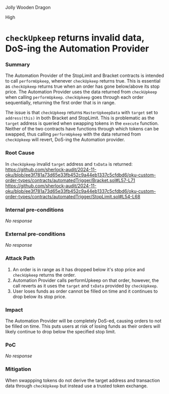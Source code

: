 Jolly Wooden Dragon

High

# `checkUpkeep` returns invalid data, DoS-ing the Automation Provider

### Summary

The Automation Provider of the StopLimit and Bracket contracts is intended to call `performUpkeep`, whenever `checkUpkeep` returns true. This is essential as `checkUpkeep` returns true when an order has gone below/above its stop price. The Automation Provider uses the data returned from `checkUpkeep` when calling `performUpkeep`. `checkUpkeep` goes through each order sequentially, returning the first order that is in range.

The issue is that `checkUpkeep` returns `MasterUpkeepData` with `target` set to `address(this)` in both Bracket and StopLimit. This is problematic as the `target` address is queried when swapping tokens in the `execute` function. Neither of the two contracts have functions through which tokens can be swapped, thus calling `performUpkeep` with the data returned from `checkUpkeep` will revert, DoS-ing the Automation provider.

### Root Cause

In `checkUpkeep` invalid `target` address and `txData` is returned:
https://github.com/sherlock-audit/2024-11-oku/blob/ee3f781a73d65e33fb452c9a44eb1337c5cfdbd6/oku-custom-order-types/contracts/automatedTrigger/Bracket.sol#L57-L71
https://github.com/sherlock-audit/2024-11-oku/blob/ee3f781a73d65e33fb452c9a44eb1337c5cfdbd6/oku-custom-order-types/contracts/automatedTrigger/StopLimit.sol#L54-L68

### Internal pre-conditions

_No response_

### External pre-conditions

_No response_

### Attack Path

1. An order is in range as it has dropped below it's stop price and `checkUpkeep` returns the order.
2. Automation Provider calls performUpkeep on that order, however, the call reverts as it uses the `target` and `txData` provided by `checkUpkeep`.
3. User loses funds as order cannot be filled on time and it continues to drop below its stop price.

### Impact

The Automation Provider will be completely DoS-ed, causing orders to not be filled on time. This puts users at risk of losing funds as their orders will likely continue to drop below the specified stop limit.

### PoC

_No response_

### Mitigation

When swappping tokens do not derive the target address and transaction data through `checkUpkeep` but instead use a trusted token exchange.